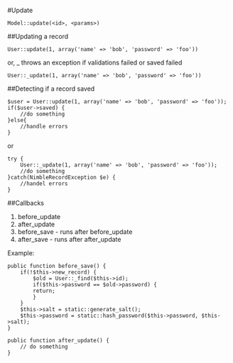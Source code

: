 #Update

	Model::update(<id>, <params>)

##Updating a record

	User::update(1, array('name' => 'bob', 'password' => 'foo'))
	
or, _ throws an exception if validations failed or saved failed

	User::_update(1, array('name' => 'bob', 'password' => 'foo'))


##Detecting if a record saved

	$user = User::update(1, array('name' => 'bob', 'password' => 'foo'));
	if($user->saved) {
		//do something
	}else{
		//handle errors
	}

or
	
	try {
		User::_update(1, array('name' => 'bob', 'password' => 'foo'));
		//do something
	}catch(NimbleRecordException $e) {
		//handel errors
	}
	
##Callbacks

1. before_update
2. after_update
3. before_save - runs after before_update
4. after_save - runs after after_update

Example:

	public function before_save() {
		if(!$this->new_record) {
		 	$old = User::_find($this->id);
		 	if($this->password == $old->password) {
		   	return;
		 	}
		}
		$this->salt = static::generate_salt();
		$this->password = static::hash_password($this->password, $this->salt);
	}

	public function after_update() {
		// do something
	}
